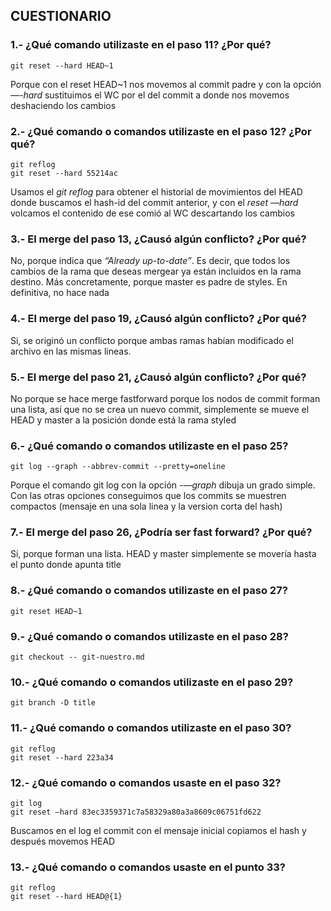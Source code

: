 ## CUESTIONARIO
### 1.- ¿Qué comando utilizaste en el paso 11? ¿Por qué?

```
git reset --hard HEAD~1
```

Porque con el reset HEAD~1 nos movemos al commit padre y con la opción *—-hard* sustituimos el WC por el del commit a donde nos movemos deshaciendo los cambios

### 2.- ¿Qué comando o comandos utilizaste en el paso 12? ¿Por qué?

```
git reflog
git reset --hard 55214ac
```

Usamos el *git reflog* para obtener el historial de movimientos del HEAD donde buscamos el hash-id del commit anterior, y con el *reset —hard* volcamos el contenido de ese comió al WC descartando los cambios

### 3.- El merge del paso 13, ¿Causó algún conflicto? ¿Por qué? 

No, porque indica que *“Already up-to-date”*. Es decir, que todos los cambios de la rama que deseas mergear ya están incluidos en la rama destino. Más concretamente, porque master es padre de styles. En definitiva, no hace nada 

### 4.- El merge del paso 19, ¿Causó algún conflicto? ¿Por qué?

Si, se originó un conflicto porque ambas ramas habían modificado el archivo en las mismas lineas.

### 5.- El merge del paso 21, ¿Causó algún conflicto? ¿Por qué? 

No porque se hace merge fastforward porque los nodos de commit forman una lista, así que no se crea un nuevo commit, simplemente se mueve el HEAD y master a la posición donde está la rama styled

### 6.- ¿Qué comando o comandos utilizaste en el paso 25?

```
git log --graph --abbrev-commit --pretty=oneline
```

Porque el comando git log  con la opción *-—graph* dibuja un grado simple. Con las otras opciones conseguimos que los commits se muestren compactos (mensaje en una sola linea y la version corta del hash)

### 7.- El merge del paso 26, ¿Podría ser fast forward? ¿Por qué?

Si, porque forman una lista. HEAD y master simplemente se movería hasta el punto donde apunta title

### 8.- ¿Qué comando o comandos utilizaste en el paso 27? 

```
git reset HEAD~1
```

### 9.- ¿Qué comando o comandos utilizaste en el paso 28?

```
git checkout -- git-nuestro.md
```

### 10.- ¿Qué comando o comandos utilizaste en el paso 29?

```
git branch -D title
```

### 11.- ¿Qué comando o comandos utilizaste en el paso 30?

```
git reflog 
git reset --hard 223a34
```


### 12.- ¿Qué comando o comandos usaste en el paso 32? 
 
 ```
 git log
 git reset —hard 83ec3359371c7a58329a80a3a8609c06751fd622
 ```
Buscamos en el log el commit con el mensaje inicial copiamos el hash y después movemos HEAD 

### 13.- ¿Qué comando o comandos usaste en el punto 33? 

```
git reflog 		
git reset --hard HEAD@{1}
```
